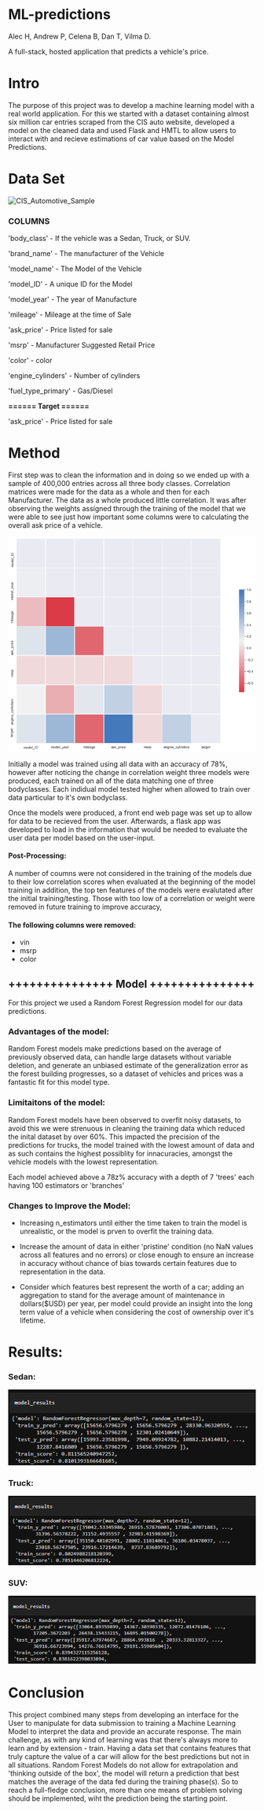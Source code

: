 # ML-predictions
Alec H, Andrew P, Celena B, Dan T, Vilma D.

A full-stack, hosted application that predicts a vehicle's price.


# Intro

The purpose of this project was to develop a machine learning model with a real world application. For this we started with a dataset containing almost six million car entries scraped from the CIS auto website, developed a model on the cleaned data and used Flask and HMTL to allow users to interact with and recieve estimations of car value based on the Model Predictions.


# Data Set 

![CIS_Automotive_Sample](https://www.kaggle.com/cisautomotiveapi/large-car-dataset)


### COLUMNS

'body_class' - If the vehicle was a Sedan, Truck, or SUV.

'brand_name' - The manufacturer of the Vehicle

'model_name' - The Model of the Vehicle

'model_ID' - A unique ID for the Model

'model_year' - The year of Manufacture

'mileage' - Mileage at the time of Sale

'ask_price' - Price listed for sale

'msrp' - Manufacturer Suggested Retail Price

'color' - color

'engine_cylinders' - Number of cylinders

'fuel_type_primary' - Gas/Diesel

**====== Target ======**

'ask_price' - Price listed for sale

# Method

First step was to clean the information and in doing so we ended up with a sample of 400,000 entries across all three body classes.
Correlation matrices were made for the data as a whole and then for each Manufacturer. The data as a whole produced little correlation. It was after observing the weights assigned through the training of the model that we were able to see just how important some columns were to calculating the overall ask price of a vehicle.

![All Body Type Corr](visualizations/full_data_correlation.png)

Initially a model was trained using all data with an accuracy of 78%, however after noticing the change in correlation weight three models were produced, each trained on all of the data matching one of three bodyclasses. Each indidual model tested higher when allowed to train over data particular to it's own bodyclass.

Once the models were produced, a front end web page was set up to allow for data to be recieved from the user. Afterwards, a flask app was developed to load in the information that would be needed to evaluate the user data per model based on the user-input. 



#### Post-Processing:

A number of coumns were not considered in the training of the models due to their low correlation scores when evaluated at the beginning of the model training in addition, the top ten features of the models were evalutated after the initial training/testing. Those with too low of a correlation or weight were removed in future training to improve accuracy,
#### The following columns were removed:
- vin
- msrp
- color



## +++++++++++++++ Model +++++++++++++++

For this project we used a Random Forest Regression model for our data predictions.

### Advantages of the model:

Random Forest models make predictions based on the average of previously observed data, can handle large datasets without variable deletion, and generate an unbiased estimate of the generalization error as the forest building progresses, so a dataset of vehicles and prices was a fantastic fit for this model type.

### Limitaitons of the model:

Random Forest models have been observed to overfit noisy datasets, to avoid this we were strenuous in cleaning the training data which reduced the inital dataset by over 60%. This impacted the precision of the predictions for trucks, the model trained with the lowest amount of data and as such contains the highest possiblity for innacuracies, amongst the vehicle models with the lowest representation.

Each model achieved above a 78z% accuracy with a depth of 7 'trees' each having 100 estimators or 'branches'

### Changes to Improve the Model:

- Increasing n_estimators until either the time taken to train the model is unrealistic, or the model is prven to overfit the training data.

- Increase the amount of data in either 'pristine' condition (no NaN values across all features and no errors) or close enough to ensure an increase in accuracy without chance of bias towards certain features due to representation in the data.

- Consider which features best represent the worth of a car; adding an aggregation to stand for the average amount of maintenance in dollars($USD) per year, per model could provide an insight into the long term value of a vehicle when considering the cost of ownership over it's lifetime.

# Results:
### Sedan:
 ![ sedan_model_results](/visualizations/model_results/sedan_model_results.png)

### Truck:
 ![ truck_model_results](/visualizations/model_results/truck_model_results.png)

### SUV:
 ![ suv_model_results](/visualizations/model_results/suv_model_results.png)



# Conclusion

This project combined many steps from developing an interface for the User to manipulate for data submission to training a Machine Learning Model to interpret the data and provide an accurate response. The main challenge, as with any kind of learning was that there's always more to learn and by extension - train. Having a data set that contains features that truly capture the value of a car will allow for the best predictions but not in all situations. Random Forest Models do not allow for extrapolation and 'thinking outside of the box', the model will return a prediction that best matches the average of the data fed during the training phase(s).
So to reach a full-fledge conclusion, more than one means of problem solving should be implemented, wiht the prediction being the starting point.



